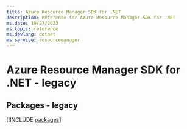 ```yaml
---
title: Azure Resource Manager SDK for .NET
description: Reference for Azure Resource Manager SDK for .NET
ms.date: 10/27/2023
ms.topic: reference
ms.devlang: dotnet
ms.service: resourcemanager
---
```

# Azure Resource Manager SDK for .NET - legacy
## Packages - legacy
[!INCLUDE [packages](resource-manager-index.md)]